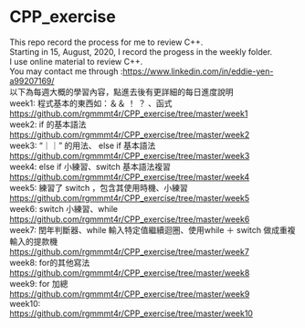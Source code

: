 # CPP_exercise
 This repo record the process for me to review C++.  
 Starting in  15, August, 2020, I record the progess in the weekly folder.  
 I use online material to review C++.  
 You may contact me through :https://www.linkedin.com/in/eddie-yen-a99207169/  
 以下為每週大概的學習內容，點進去後有更詳細的每日進度說明    
 week1: 程式基本的東西如：＆＆ ！ ？ 、函式    
 https://github.com/rgmmmt4r/CPP_exercise/tree/master/week1  
 week2: if 的基本語法   
 https://github.com/rgmmmt4r/CPP_exercise/tree/master/week2  
 week3: “｜｜” 的用法、 else if 基本語法   
 https://github.com/rgmmmt4r/CPP_exercise/tree/master/week3  
 week4: else if 小練習、switch 基本語法複習   
 https://github.com/rgmmmt4r/CPP_exercise/tree/master/week4    
 week5: 練習了 switch ，包含其使用時機、小練習   
 https://github.com/rgmmmt4r/CPP_exercise/tree/master/week5   
 week6: switch 小練習、while     
 https://github.com/rgmmmt4r/CPP_exercise/tree/master/week6   
 week7: 閏年判斷器、while 輸入特定值繼續迴圈、使用while ＋ switch 做成重複輸入的提款機   
 https://github.com/rgmmmt4r/CPP_exercise/tree/master/week7   
 week8: for的其他寫法  
 https://github.com/rgmmmt4r/CPP_exercise/tree/master/week8   
 week9: for 加總   
 https://github.com/rgmmmt4r/CPP_exercise/tree/master/week9    
 week10:  
 https://github.com/rgmmmt4r/CPP_exercise/tree/master/week10  
 
 


